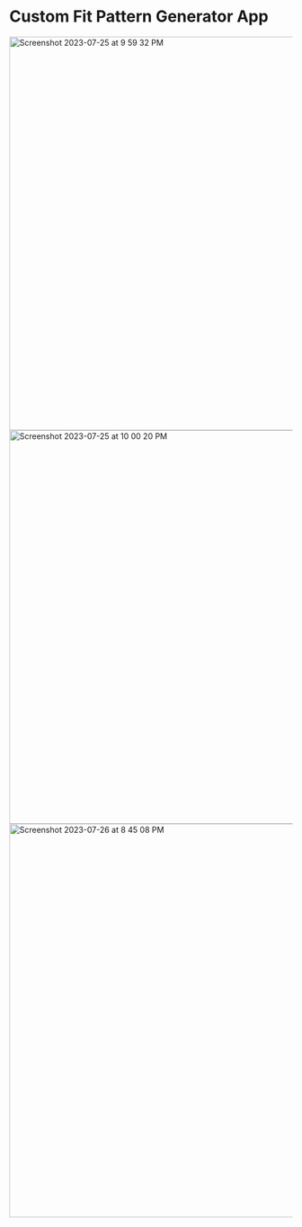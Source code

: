 # Custom Fit Pattern Generator App

<img width="700" alt="Screenshot 2023-07-25 at 9 59 32 PM" src="https://github.com/causeys/pattern_app/assets/61594780/0c2d8145-a33d-4304-bb27-0791b38502f4">

<img width="700" alt="Screenshot 2023-07-25 at 10 00 20 PM" src="https://github.com/causeys/pattern_app/assets/61594780/c42042db-7448-4fba-a5f7-9994b7217de9">

<img width="700" alt="Screenshot 2023-07-26 at 8 45 08 PM" src="https://github.com/causeys/pattern_app/assets/61594780/f875a293-1624-4a6e-a143-f73efed2ccdb">









